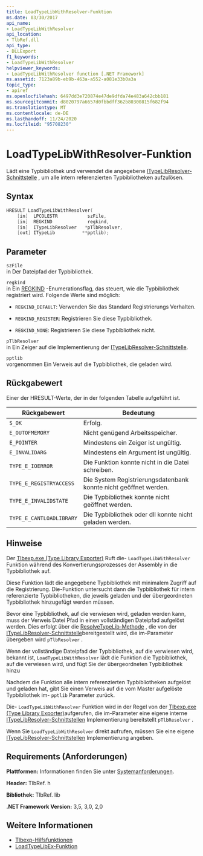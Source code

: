 ```yaml
---
title: LoadTypeLibWithResolver-Funktion
ms.date: 03/30/2017
api_name:
- LoadTypeLibWithResolver
api_location:
- TlbRef.dll
api_type:
- DLLExport
f1_keywords:
- LoadTypeLibWithResolver
helpviewer_keywords:
- LoadTypeLibWithResolver function [.NET Framework]
ms.assetid: 7123a89b-eb9b-463a-a552-a081e33b0a3a
topic_type:
- apiref
ms.openlocfilehash: 6497dd3e720874e47de9dfda74e483a642cbb181
ms.sourcegitcommit: d8020797a6657d0fbbdff362b80300815f682f94
ms.translationtype: MT
ms.contentlocale: de-DE
ms.lasthandoff: 11/24/2020
ms.locfileid: "95708230"
---
```

# <a name="loadtypelibwithresolver-function"></a>LoadTypeLibWithResolver-Funktion

Lädt eine Typbibliothek und verwendet die angegebene [ITypeLibResolver-Schnittstelle](itypelibresolver-interface.md) , um alle intern referenzierten Typbibliotheken aufzulösen.  
  
## <a name="syntax"></a>Syntax  
  
```cpp  
HRESULT LoadTypeLibWithResolver(  
    [in]  LPCOLESTR           szFile,  
    [in]  REGKIND             regkind,  
    [in]  ITypeLibResolver   *pTlbResolver,  
    [out] ITypeLib          **pptlib);  
```  
  
## <a name="parameters"></a>Parameter  

 `szFile`  
 in Der Dateipfad der Typbibliothek.  
  
 `regkind`  
 in Ein [REGKIND](/windows/win32/api/oleauto/ne-oleauto-regkind) -Enumerationsflag, das steuert, wie die Typbibliothek registriert wird. Folgende Werte sind möglich:  
  
- `REGKIND_DEFAULT`: Verwenden Sie das Standard Registrierungs Verhalten.  
  
- `REGKIND_REGISTER`: Registrieren Sie diese Typbibliothek.  
  
- `REGKIND_NONE`: Registrieren Sie diese Typbibliothek nicht.  
  
 `pTlbResolver`  
 in Ein Zeiger auf die Implementierung der [ITypeLibResolver-Schnittstelle](itypelibresolver-interface.md).  
  
 `pptlib`  
 vorgenommen Ein Verweis auf die Typbibliothek, die geladen wird.  
  
## <a name="return-value"></a>Rückgabewert  

 Einer der HRESULT-Werte, der in der folgenden Tabelle aufgeführt ist.  
  
|Rückgabewert|Bedeutung|  
|------------------|-------------|  
|`S_OK`|Erfolg.|  
|`E_OUTOFMEMORY`|Nicht genügend Arbeitsspeicher.|  
|`E_POINTER`|Mindestens ein Zeiger ist ungültig.|  
|`E_INVALIDARG`|Mindestens ein Argument ist ungültig.|  
|`TYPE_E_IOERROR`|Die Funktion konnte nicht in die Datei schreiben.|  
|`TYPE_E_REGISTRYACCESS`|Die System Registrierungsdatenbank konnte nicht geöffnet werden.|  
|`TYPE_E_INVALIDSTATE`|Die Typbibliothek konnte nicht geöffnet werden.|  
|`TYPE_E_CANTLOADLIBRARY`|Die Typbibliothek oder dll konnte nicht geladen werden.|  
  
## <a name="remarks"></a>Hinweise  

 Der [Tlbexp.exe (Type Library Exporter)](../../tools/tlbexp-exe-type-library-exporter.md) Ruft die- `LoadTypeLibWithResolver` Funktion während des Konvertierungsprozesses der Assembly in die Typbibliothek auf.  
  
 Diese Funktion lädt die angegebene Typbibliothek mit minimalem Zugriff auf die Registrierung. Die-Funktion untersucht dann die Typbibliothek für intern referenzierte Typbibliotheken, die jeweils geladen und der übergeordneten Typbibliothek hinzugefügt werden müssen.  
  
 Bevor eine Typbibliothek, auf die verwiesen wird, geladen werden kann, muss der Verweis Datei Pfad in einen vollständigen Dateipfad aufgelöst werden. Dies erfolgt über die [ResolveTypeLib-Methode](resolvetypelib-method.md) , die von der [ITypeLibResolver-Schnittstelle](itypelibresolver-interface.md)bereitgestellt wird, die im-Parameter übergeben wird `pTlbResolver` .  
  
 Wenn der vollständige Dateipfad der Typbibliothek, auf die verwiesen wird, bekannt ist, `LoadTypeLibWithResolver` lädt die Funktion die Typbibliothek, auf die verwiesen wird, und fügt Sie der übergeordneten Typbibliothek hinzu  
  
 Nachdem die Funktion alle intern referenzierten Typbibliotheken aufgelöst und geladen hat, gibt Sie einen Verweis auf die vom Master aufgelöste Typbibliothek im- `pptlib` Parameter zurück.  
  
 Die- `LoadTypeLibWithResolver` Funktion wird in der Regel von der [Tlbexp.exe (Type Library Exporter)](../../tools/tlbexp-exe-type-library-exporter.md)aufgerufen, die im-Parameter eine eigene interne [ITypeLibResolver-Schnittstellen](itypelibresolver-interface.md) Implementierung bereitstellt `pTlbResolver` .  
  
 Wenn Sie `LoadTypeLibWithResolver` direkt aufrufen, müssen Sie eine eigene [ITypeLibResolver-Schnittstellen](itypelibresolver-interface.md) Implementierung angeben.  
  
## <a name="requirements"></a>Requirements (Anforderungen)  

 **Plattformen:** Informationen finden Sie unter [Systemanforderungen](../../get-started/system-requirements.md).  
  
 **Header:** TlbRef. h  
  
 **Bibliothek:** TlbRef. lib  
  
 **.NET Framework Version:** 3,5, 3,0, 2,0  
  
## <a name="see-also"></a>Weitere Informationen

- [Tlbexp-Hilfsfunktionen](index.md)
- [LoadTypeLibEx-Funktion](/previous-versions/windows/desktop/api/oleauto/nf-oleauto-loadtypelibex)
